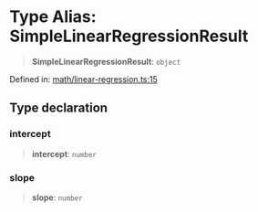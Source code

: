 # Type Alias: SimpleLinearRegressionResult

> **SimpleLinearRegressionResult**: `object`

Defined in: [math/linear-regression.ts:15](https://github.com/GeoDaCenter/openassistant/blob/1a6f158a9bc0914d446c35a467a546a572748a5e/packages/echarts/src/math/linear-regression.ts#L15)

## Type declaration

### intercept

> **intercept**: `number`

### slope

> **slope**: `number`
